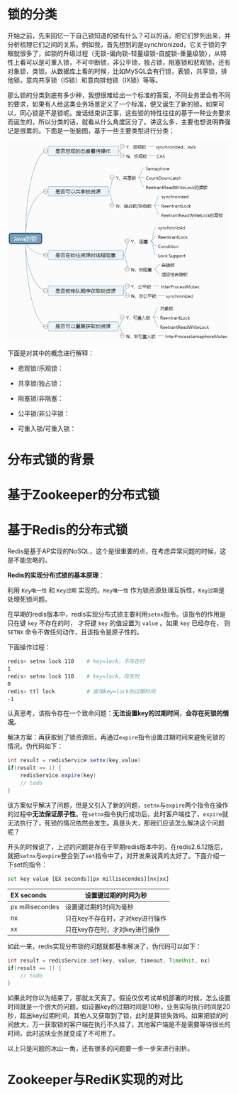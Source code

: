 # 锁的分类

​		开始之前，先来回忆一下自己锁知道的锁有什么？可以的话，把它们罗列出来，并分析梳理它们之间的关系。例如我，首先想到的是synchronized，它关于锁的字眼就很多了，如锁的升级过程（无锁-偏向锁-轻量级锁-自旋锁-重量级锁），从特性上看可以是可重入锁，不可中断锁，非公平锁，独占锁，阻塞锁和悲观锁，还有对象锁，类锁。从数据库上看的时候，比如MySQL会有行锁，表锁，共享锁，排他锁，意向共享锁（IS锁）和意向排他锁（IX锁）等等。

​		那么锁的分类到底有多少种，我想很难给出一个标准的答案，不同业务里会有不同的要求，如果有人给这类业务场景定义了一个标准，便又诞生了新的锁。如果可以，同心锁是不是锁呢。废话结束讲正事，这些锁的特性往往的基于一种业务要求而诞生的，所以分类的话，就看从什么角度区分了。讲这么多，主要也想说明靠强记是很累的。下面是一张脑图，基于一些主要类型进行分类：

<img src="../img/01-锁的分类.png" />



下面是对其中的概念进行解释：

- 悲观锁/乐观锁：

  

- 共享锁/独占锁：

  

- 阻塞锁/非阻塞：

  

- 公平锁/非公平锁：

  

- 可重入锁/可重入锁：

  



# 分布式锁的背景



# 基于Zookeeper的分布式锁



# 基于Redis的分布式锁

Redis是基于AP实现的NoSQL，这个是很重要的点，在考虑异常问题的时候，这是不能忽略的。

**Redis的实现分布式锁的基本原理**：

利用 `Key唯一性` 和 `Key过期` 实现的。`Key唯一性` 作为锁资源处理互拆性，`Key过期`是处理死锁问题。

在早期的redis版本中，redis实现分布式锁主要利用`setnx`指令。该指令的作用是只在键 `key` 不存在的时， 才将键 `key` 的值设置为 `value` 。如果 `key` 已经存在， 则 `SETNX` 命令不做任何动作，且该指令是原子性的。

下面操作过程：

```sh
redis> setnx lock 110    # key=lock，不存在时
1
redis> setnx lock 110    # key=lock，存在时
0
redis> ttl lock          # 查询key=lock的过期时间
-1
```

认真思考，该指令存在一个致命问题：**无法设置key的过期时间**，**会存在死锁的情况**。

解决方案：再获取到了锁资源后，再通过`expire`指令设置过期时间来避免死锁的情况。伪代码如下：

```java
int result = redisService.setnx(key,value)
if(result == 1) {
    redisService.expire(key)
    // todo
}
```

该方案似乎解决了问题，但是又引入了新的问题，`setnx`与`expire`两个指令在操作的过程中**无法保证原子性**。在`setnx`指令执行成功后，此时客户端挂了，`expire`就无法执行了，死锁的情况依然会发生。真是头大，那我们应该怎么解决这个问题呢？

开头的时候说了，上述的问题是存在于早期redis版本中的，在redis2.6.12版后，就把`setnx`与`expire`整合到了`set`指令中了，对开发来说真的太好了。下面介绍一下set的指令：

```sh
set key value [EX seconds][px millisecondes][nx|xx]
```

| EX seconds       | 设置键过期的时间为秒             |
| :--------------- | -------------------------------- |
| px millisecondes | 设置键过期的时间为毫秒           |
| nx               | 只在key不存在时，才对key进行操作 |
| xx               | 只在key存在时，才对key进行操作   |

如此一来，redis实现分布锁的问题就都基本解决了，伪代码可以如下：

```java
int result = redisService.set(key, value, timeout, TimeUnit, nx)
if(result == 1) {
    // todo
}
```

如果此时你以为结束了，那就太天真了。假设仅仅考试单机部署的时候，怎么设置时间就是一个很大的问题，如设置key的过期时间是10秒，业务实际执行时间是20秒，超出key过期时间，其他人又获取到了锁，此时是算锁失效吗。如果把锁的时间放大，万一获取锁的客户端在执行不久挂了，其他客户端是不是需要等待很长的时间，此时这块业务就变成了不可用了。

以上只是问题的冰山一角，还有很多的问题要一步一步来进行剖析。

# Zookeeper与RediK实现的对比
